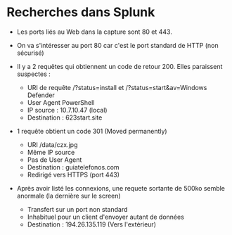 # Recherches dans Splunk

- Les ports liés au Web dans la capture sont 80 et 443.

- On va s'intéresser au port 80 car c'est le port standard de HTTP (non sécurisé)

- Il y a 2 requêtes qui obtiennent un code de retour 200. Elles paraissent suspectes :

  - URI de requête /?status=install et /?status=start&av=Windows Defender
  - User Agent PowerShell 
  - IP source : 10.7.10.47 (local)
  - Destination : 623start.site

- 1 requête obtient un code 301 (Moved permanently)

  - URI /data/czx.jpg
  - Même IP source
  - Pas de User Agent
  - Destination : guiatelefonos.com
  - Redirigé vers HTTPS (port 443)

- Après avoir listé les connexions, une requete sortante de 500ko semble anormale (la dernière sur le screen)

  - Transfert sur un port non standard
  - Inhabituel pour un client d'envoyer autant de données
  - Destination : 194.26.135.119 (Vers l'extérieur)
  
